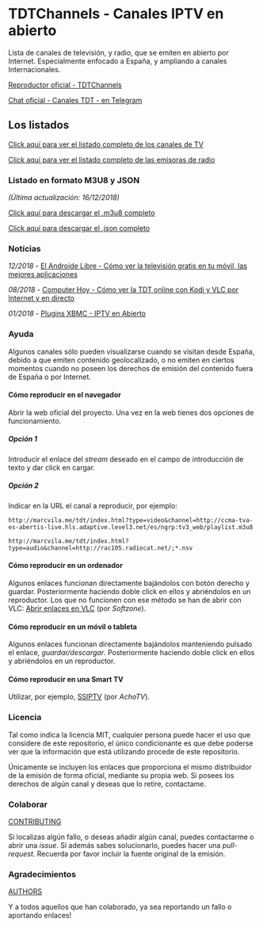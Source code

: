 # TDTChannels - Canales IPTV en abierto

Lista de canales de televisión, y radio, que se emiten en abierto por Internet. Especialmente enfocado a España, y ampliando a canales Internacionales.

[Reproductor oficial - TDTChannels](http://marcvila.me/tdt/)

[Chat oficial - Canales TDT - en Telegram](https://t.me/canales_tdt)

## Los listados

[Click aquí para ver el listado completo de los canales de TV](https://github.com/paurg15/TDTChannels/blob/master/Canales%20TV.md)

[Click aquí para ver el listado completo de las emisoras de radio](https://github.com/paurg15/TDTChannels/blob/master/Emisoras%20Radio.md)

### Listado en formato M3U8 y JSON
*(Última actualización: 16/12/2018)*

[Click aquí para descargar el .m3u8 completo](http://91.121.64.179/tdt_project/output/channels.m3u8)

[Click aquí para descargar el .json completo](http://91.121.64.179/tdt_project/output/channels.json)

### Notícias
*12/2018* - [El Androide Libre - Cómo ver la televisión gratis en tu móvil, las mejores aplicaciones](https://elandroidelibre.elespanol.com/2018/12/como-ver-television-gratis-movil-mejores-aplicaciones.html)

*08/2018* - [Computer Hoy - Cómo ver la TDT online con Kodi y VLC por Internet y en directo](https://computerhoy.com/tutoriales/tecnologia/como-ver-tdt-online-kodi-vlc-internet-directo-291513)

*01/2018* - [Plugins XBMC - IPTV en Abierto](https://www.pluginsxbmc.com/2018/01/canales-iptv-en-abierto.html)

### Ayuda
Algunos canales sólo pueden visualizarse cuando se visitan desde España, debido a que emiten contenido geolocalizado, o no emiten en ciertos momentos cuando no poseen los derechos de emisión del contenido fuera de España o por Internet.

#### Cómo reproducir en el navegador
Abrir la web oficial del proyecto. Una vez en la web tienes dos opciones de funcionamiento.

##### Opción 1
Introducir el enlace del *stream* deseado en el campo de introducción de texto y dar click en cargar.

##### Opción 2
Indicar en la URL el canal a reproducir, por ejemplo:

```http://marcvila.me/tdt/index.html?type=video&channel=http://ccma-tva-es-abertis-live.hls.adaptive.level3.net/es/ngrp:tv3_web/playlist.m3u8```

```http://marcvila.me/tdt/index.html?type=audio&channel=http://rac105.radiocat.net/;*.nsv```

#### Cómo reproducir en un ordenador
Algunos enlaces funcionan directamente bajándolos con botón derecho y guardar. Posteriormente haciendo doble click en ellos y abriéndolos en un reproductor. Los que no funcionen con ese método se han de abrir con VLC: [Abrir enlaces en VLC](https://www.softzone.es/2016/12/18/ver-la-tdt-online-streaming-utilizando-tan-solo-vlc) (por *Softzone*).

#### Cómo reproducir en un móvil o tableta
Algunos enlaces funcionan directamente bajándolos manteniendo pulsado el enlace, *guardar/descargar*. Posteriormente haciendo doble click en ellos y abriéndolos en un reproductor. 

#### Cómo reproducir en una Smart TV
Utilizar, por ejemplo, [SSIPTV](https://www.achotv.com/ssiptv.php) (por *AchoTV*).

### Licencia
Tal como indica la licencia MIT, cualquier persona puede hacer el uso que considere de este repositorio, el único condicionante es que debe poderse ver que la información que está utilizando procede de este repositorio.

Únicamente se incluyen los enlaces que proporciona el mismo distribuidor de la emisión de forma oficial, mediante su propia web. Si posees los derechos de algún canal y deseas que lo retire, contactame.

### Colaborar
[CONTRIBUTING](https://github.com/LaQuay/TDTChannels/blob/master/CONTRIBUTING.md)

Si localizas algún fallo, o deseas añadir algún canal, puedes contactarme o abrir una *issue*. Si además sabes solucionarlo, puedes hacer una *pull-request*. Recuerda por favor incluir la fuente original de la emisión.

### Agradecimientos
[AUTHORS](https://github.com/LaQuay/TDTChannels/blob/master/AUTHORS.md)

Y a todos aquellos que han colaborado, ya sea reportando un fallo o aportando enlaces!
